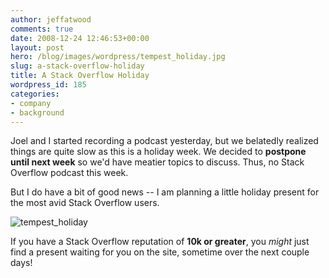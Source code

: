 ```yaml
---
author: jeffatwood
comments: true
date: 2008-12-24 12:46:53+00:00
layout: post
hero: /blog/images/wordpress/tempest_holiday.jpg
slug: a-stack-overflow-holiday
title: A Stack Overflow Holiday
wordpress_id: 185
categories:
- company
- background
---
```



Joel and I started recording a podcast yesterday, but we belatedly realized things are quite slow as this is a holiday week. We decided to **postpone until next week** so we'd have meatier topics to discuss. Thus, no Stack Overflow podcast this week.



But I do have a bit of good news -- I am planning a little holiday present for the most avid Stack Overflow users.



![tempest_holiday](/blog/images/wordpress/tempest_holiday.jpg)



If you have a Stack Overflow reputation of **10k or greater**, you _might_ just find a present waiting for you on the site, sometime over the next couple days!

